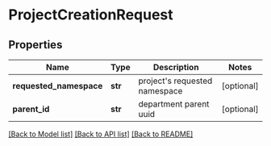# ProjectCreationRequest

## Properties
Name | Type | Description | Notes
------------ | ------------- | ------------- | -------------
**requested_namespace** | **str** | project&#x27;s requested namespace | [optional] 
**parent_id** | **str** | department parent uuid | [optional] 

[[Back to Model list]](../README.md#documentation-for-models) [[Back to API list]](../README.md#documentation-for-api-endpoints) [[Back to README]](../README.md)

